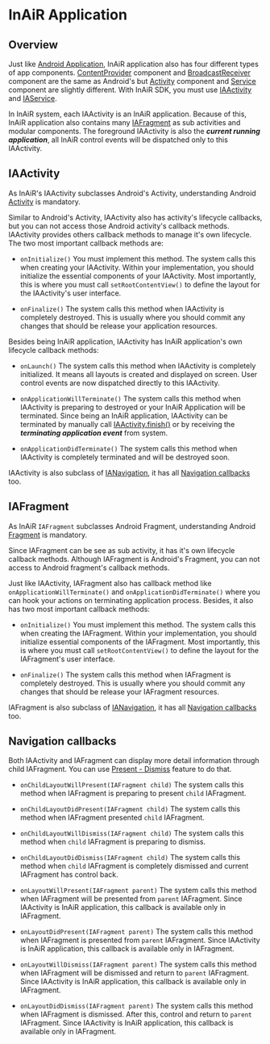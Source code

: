# InAiR Application

## Overview
Just like [Android Application](http://developer.android.com/guide/components/fundamentals.html#Components), InAiR application also has four different types of app components. [ContentProvider](http://developer.android.com/reference/android/content/ContentProvider.html) component and [BroadcastReceiver](http://developer.android.com/reference/android/content/BroadcastReceiver.html) component are the same as Android's but [Activity](http://developer.android.com/reference/android/app/Activity.html) component and [Service](http://developer.android.com/reference/android/app/Service.html) component are slightly different. With InAiR SDK, you must use [IAActivity](#iaactivity) and [IAService](#).

In InAiR system, each IAActivity is an InAiR application. Because of this, InAiR application also contains many [IAFragment](#iafragment) as sub activities and modular components. The foreground IAActivity is also the ***current running application***, all InAiR control events will be dispatched only to this IAActivity.

## IAActivity
As InAiR's IAActivity subclasses Android's Activity, understanding Android [Activity](http://developer.android.com/guide/components/activities.html) is mandatory.

Similar to Android's Activity, IAActivity also has activity's lifecycle callbacks, but you can not access those Android activity's callback methods. IAActivity provides others callback methods to manage it's own lifecycle. The two most important callback methods are:

- `onInitialize()`
You must implement this method. The system calls this when creating your IAActivity. Within your implementation, you should initialize the essential components of your IAActivity. Most importantly, this is where you must call `setRootContentView()` to define the layout for the IAActivity's user interface.

- `onFinalize()`
The system calls this method when IAActivity is completely destroyed. This is usually where you should commit any changes that should be release your application resources.

Besides being InAiR application, IAActivity has InAiR application's own lifecycle callback methods:

- `onLaunch()`
The system calls this method when IAActivity is completely initialized. It means all layouts is created and displayed on screen. User control events are now dispatched directly to this IAActivity.

- `onApplicationWillTerminate()`
The system calls this method when IAActivity is preparing to destroyed or your InAiR Application will be terminated. Since being an InAiR application, IAActivity can be terminated by manually call [IAActivity.finish()](#) or by receiving the ***terminating application event*** from system.

- `onApplicationDidTerminate()`
The system calls this method when IAActivity is completely terminated and will be destroyed soon.

IAActivity is also subclass of [IANavigation](#), it has all [Navigation callbacks](#navigation-callbacks) too.

## IAFragment
As InAiR `IAFragment` subclasses Android Fragment, understanding Android [Fragment](http://developer.android.com/guide/components/fragments.html) is mandatory.

Since IAFragment can be see as sub activity, it has it's own lifecycle callback methods. Although IAFragment is Android's Fragment, you can not access to Android fragment's callback methods.

Just like IAActivity, IAFragment also has callback method like `onApplicationWillTerminate()` and `onApplicationDidTerminate()` where you can hook your actions on terminating application process. Besides, it also has two most important callback methods:

 - `onInitialize()`
You must implement this method. The system calls this when creating the IAFragment. Within your implementation, you should initialize essential components of the IAFragment. Most importantly, this is where you must call `setRootContentView()` to define the layout for the IAFragment's user interface.

 - `onFinalize()`
 The system calls this method when IAFragment is completely destroyed. This is usually where you should commit any changes that should be release your IAFragment resources.

IAFragment is also subclass of [IANavigation](#), it has all [Navigation callbacks](#navigation-callbacks) too.

## Navigation callbacks
Both IAActivity and IAFragment can display more detail information through child IAFragment. You can use [Present - Dismiss](../2-api-guides/4-animation-and-graphics/3-present-dismiss.md) feature to do that.

- `onChildLayoutWillPresent(IAFragment child)`
The system calls this method when IAFragment is preparing to present `child` IAFragment.

- `onChildLayoutDidPresent(IAFragment child)`
The system calls this method when IAFragment presented `child` IAFragment.

- `onChildLayoutWillDismiss(IAFragment child)`
The system calls this method when `child` IAFragment is preparing to dismiss.

- `onChildLayoutDidDismiss(IAFragment child)`
The system calls this method when `child` IAFragment is completely dismissed and current IAFragment has control back.

- `onLayoutWillPresent(IAFragment parent)`
The system calls this method when IAFragment will be presented from `parent` IAFragment. Since IAActivity is InAiR application, this callback is available only in IAFragment.

- `onLayoutDidPresent(IAFragment parent)`
The system calls this method when IAFragment is presented from `parent` IAFragment. Since IAActivity is InAiR application, this callback is available only in IAFragment.

- `onLayoutWillDismiss(IAFragment parent)`
The system calls this method when IAFragment will be dismissed and return to `parent` IAFragment. Since IAActivity is InAiR application, this callback is available only in IAFragment.

- `onLayoutDidDismiss(IAFragment parent)`
The system calls this method when IAFragment is dismissed. After this, control and return to `parent` IAFragment. Since IAActivity is InAiR application, this callback is available only in IAFragment.

